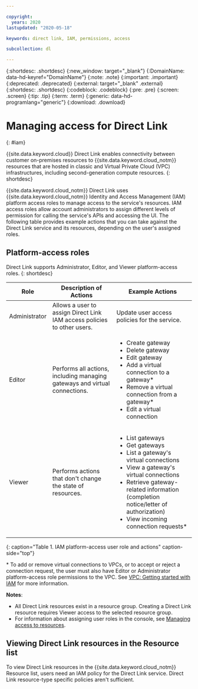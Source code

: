 ```yaml
---

copyright:
  years: 2020
lastupdated: "2020-05-18"

keywords: direct link, IAM, permissions, access

subcollection: dl

---
```


{:shortdesc: .shortdesc}
{:new_window: target="_blank"}
{:DomainName: data-hd-keyref="DomainName"}
{:note: .note}
{:important: .important}
{:deprecated: .deprecated}
{:external: target="_blank" .external}
{:shortdesc: .shortdesc}
{:codeblock: .codeblock}
{:pre: .pre}
{:screen: .screen}
{:tip: .tip}
{:term: .term}
{:generic: data-hd-programlang="generic"}
{:download: .download}

# Managing access for Direct Link
{: #iam}

{{site.data.keyword.cloud}} Direct Link enables connectivity between customer on-premises resources to {{site.data.keyword.cloud_notm}} resources that are hosted in classic and Virtual Private Cloud (VPC) infrastructures, including second-generation compute resources.
{: shortdesc}

{{site.data.keyword.cloud_notm}} Direct Link uses {{site.data.keyword.cloud_notm}} Identity and Access Management (IAM) platform access roles to manage access to the service's resources. IAM access roles allow account administrators to assign different levels of permission for calling the service's APIs and accessing the UI. The following table provides example actions that you can take against the Direct Link service and its resources, depending on the user's assigned roles.

## Platform-access roles

Direct Link supports Administrator, Editor, and Viewer platform-access roles.
{: shortdesc}

| Role | Description of Actions | Example Actions |
|---|---|---|
| Administrator | Allows a user to assign Direct Link IAM access policies to other users. | Update user access policies for the service. |         
| Editor | Performs all actions, including managing gateways and virtual connections. |<ul><li>Create gateway</li><li>Delete gateway</li><li>Edit gateway</li><li>Add a virtual connection to a gateway&ast;</li> <li>Remove a virtual connection from a gateway&ast;</li><li>Edit a virtual connection</li></ul> |   
| Viewer| Performs actions that don't change the state of resources. |<ul><li>List gateways</li><li>Get gateways</li><li>List a gateway's virtual connections</li><li>View a gateway's virtual connections</li><li>Retrieve gateway-related information (completion notice/letter of authorization)</li><li>View incoming connection requests&ast;</li></ul> |
{: caption="Table 1. IAM platform-access user role and actions" caption-side="top"}

&ast; To add or remove virtual connections to VPCs, or to accept or reject a connection request, the user must also have Editor or Administrator platform-access role permissions to the VPC. See [VPC: Getting started with IAM](/docs/vpc?topic=vpc-iam-getting-started) for more information.

**Notes**:

* All Direct Link resources exist in a resource group. Creating a Direct Link resource requires Viewer access to the selected resource group.
* For information about assigning user roles in the console, see [Managing access to resources](/docs/iam?topic=iam-iammanidaccser#iammanidaccser).

## Viewing Direct Link resources in the Resource list

To view Direct Link resources in the {{site.data.keyword.cloud_notm}} Resource list, users need an IAM policy for the Direct Link service. Direct Link resource-type specific policies aren't sufficient.
